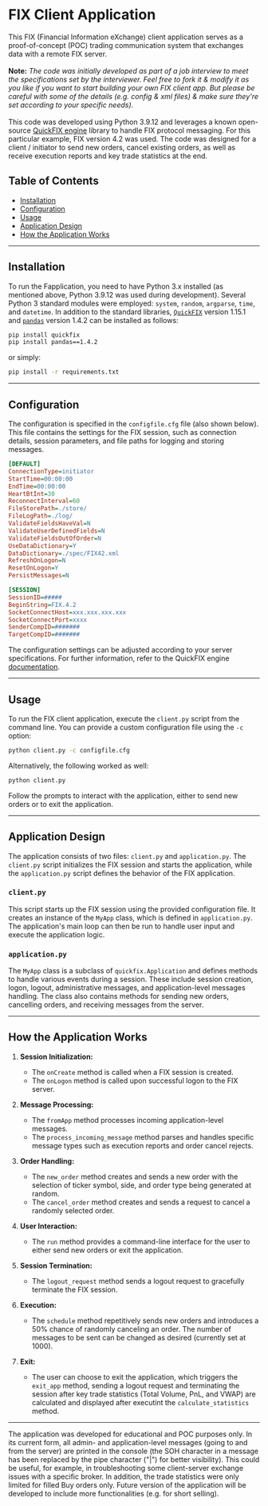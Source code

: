 # FIX Client Application

This FIX (Financial Information eXchange) client application serves as a proof-of-concept (POC) trading communication system that exchanges data with a remote FIX server.
<br>
<br>**Note:** *The code was initially developed as part of a job interview to meet the specifications set by the interviewer. Feel free to fork it & modify it as you like if you want to start building your own FIX client app. But please be careful with some of the details (e.g. config & xml files) & make sure they're set according to your specific needs).*
<br>
<br>This code was developed using Python 3.9.12 and leverages a known open-source [QuickFIX engine](https://quickfixengine.org/) library to handle FIX protocol messaging. For this particular example, FIX version 4.2 was used. The code was designed for a client / initiator to send new orders, cancel existing orders, as well as receive execution reports and key trade statistics at the end.

## Table of Contents

- [Installation](#installation)
- [Configuration](#configuration)
- [Usage](#usage)
- [Application Design](#application-design)
- [How the Application Works](#how-the-application-works)

---

## Installation

To run the Fapplication, you need to have Python 3.x installed (as mentioned above, Python 3.9.12 was used during development). Several Python 3 standard modules were employed: ```system```, ```random```, ```argparse```, ```time```, and ```datetime```. In addition to the standard libraries, [```QuickFIX```](https://pypi.org/project/quickfix/) version 1.15.1 and [```pandas```](https://pypi.org/project/pandas/1.4.2/) version 1.4.2 can be installed as follows:

```bash
pip install quickfix
pip install pandas==1.4.2
```
or simply:
```bash
pip install -r requirements.txt
```
---

## Configuration

The configuration is specified in the `configfile.cfg` file (also shown below). This file contains the settings for the FIX session, such as connection details, session parameters, and file paths for logging and storing messages.

```ini
[DEFAULT]
ConnectionType=initiator
StartTime=00:00:00
EndTime=00:00:00
HeartBtInt=30
ReconnectInterval=60
FileStorePath=./store/
FileLogPath=./log/
ValidateFieldsHaveVal=N
ValidateUserDefinedFields=N
ValidateFieldsOutOfOrder=N
UseDataDictionary=Y
DataDictionary=./spec/FIX42.xml
RefreshOnLogon=N
ResetOnLogon=Y
PersistMessages=N

[SESSION]
SessionID=#####
BeginString=FIX.4.2
SocketConnectHost=xxx.xxx.xxx.xxx
SocketConnectPort=xxxx
SenderCompID=#######
TargetCompID=#######
```

The configuration settings can be adjusted according to your server specifications. For further information, refer to the QuickFIX engine [documentation](https://quickfixengine.org/c/documentation/).

---

## Usage

To run the FIX client application, execute the `client.py` script from the command line. You can provide a custom configuration file using the `-c` option:

```bash
python client.py -c configfile.cfg
```
Alternatively, the following worked as well:

```bash
python client.py
```

Follow the prompts to interact with the application, either to send new orders or to exit the application.

---

## Application Design

The application consists of two files: `client.py` and `application.py`. The `client.py` script initializes the FIX session and starts the application, while the `application.py` script defines the behavior of the FIX application.

### `client.py`

This script starts up the FIX session using the provided configuration file. It creates an instance of the `MyApp` class, which is defined in `application.py`. The application's main loop can then be run to handle user input and execute the application logic.

### `application.py`

The `MyApp` class is a subclass of `quickfix.Application` and defines methods to handle various events during a session. These include session creation, logon, logout, administrative messages, and application-level messages handling. The class also contains methods for sending new orders, cancelling orders, and receiving messages from the server.

---

## How the Application Works

1. **Session Initialization:**
   - The `onCreate` method is called when a FIX session is created.
   - The `onLogon` method is called upon successful logon to the FIX server.

2. **Message Processing:**
   - The `fromApp` method processes incoming application-level messages.
   - The `process_incoming_message` method parses and handles specific message types such as execution reports and order cancel rejects.

3. **Order Handling:**
   - The `new_order` method creates and sends a new order with the selection of ticker symbol, side, and order type being generated at random.
   - The `cancel_order` method creates and sends a request to cancel a randomly selected order.

4. **User Interaction:**
   - The `run` method provides a command-line interface for the user to either send new orders or exit the application.

5. **Session Termination:**
   - The `logout_request` method sends a logout request to gracefully terminate the FIX session.

6. **Execution:**
   - The `schedule` method repetitively sends new orders and introduces a 50% chance of randomly canceling an order. The number of messages to be sent can be changed as desired (currently set at 1000).

7. **Exit:**
   - The user can choose to exit the application, which triggers the `exit_app` method, sending a logout request and terminating the session after key trade statistics (Total Volume, PnL, and VWAP) are calculated and displayed after executint the ```calculate_statistics``` method.

---

The application was developed for educational and POC purposes only. In its current form, all admin- and application-level messages (going to and from the server) are printed in the console (the SOH character in a message has been replaced by the pipe character ("|") for better visibility). This could be useful, for example, in troubleshooting some client-server exchange issues with a specific broker. In addition, the trade statistics were only limited for filled Buy orders only. Future version of the application will be developed to include more functionalities (e.g. for short selling).
